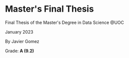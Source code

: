 # Master's Final Thesis

Final Thesis of the Master's Degree in Data Science @UOC

January 2023

By Javier Gomez

Grade: **A (9.2)**
